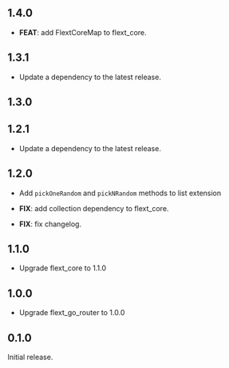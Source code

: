 ## 1.4.0

- **FEAT**: add FlextCoreMap to flext_core.

## 1.3.1

- Update a dependency to the latest release.

## 1.3.0

## 1.2.1

- Update a dependency to the latest release.

## 1.2.0

- Add `pickOneRandom` and `pickNRandom` methods to list extension

- **FIX**: add collection dependency to flext_core.
- **FIX**: fix changelog.

## 1.1.0

- Upgrade flext_core to 1.1.0

## 1.0.0

- Upgrade flext_go_router to 1.0.0

## 0.1.0

Initial release.
